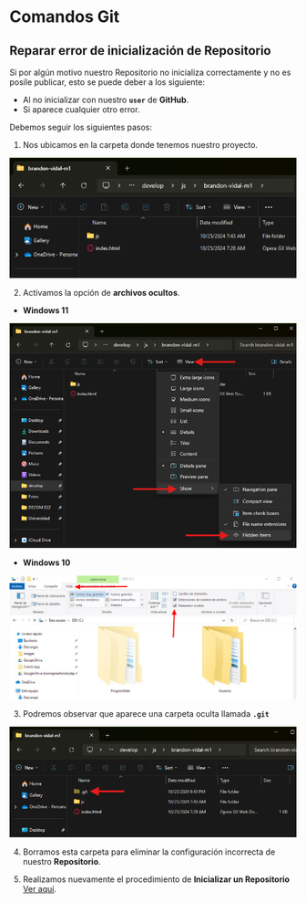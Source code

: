 # Comandos Git

## Reparar error de inicialización de Repositorio

Si por algún motivo nuestro Repositorio no inicializa correctamente y no es posile publicar, esto se puede deber a los siguiente:

- Al no inicializar con nuestro **`user`** de **GitHub**.
- Si aparece cualquier otro error.

Debemos seguir los siguientes pasos:

1. Nos ubicamos en la carpeta donde tenemos nuestro proyecto.

![](./img/3/image-16.png)

2. Activamos la opción de **archivos ocultos**.

- **Windows 11**

![](./img/3/image-17.png)

- **Windows 10**

![](./img/3/image-18.png)

3. Podremos observar que aparece una carpeta oculta llamada **`.git`**

![](./img/3/image-19.png)

4. Borramos esta carpeta para eliminar la configuración incorrecta de nuestro **Repositorio**.

5. Realizamos nuevamente el procedimiento de **Inicializar un Repositorio** [Ver aquí](./3-inicializar-repositorio.md).